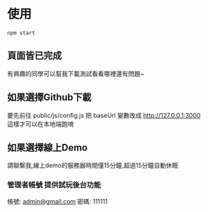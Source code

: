 # 使用
```
npm start
```

## 頁面皆已完成
有興趣的同學可以幫我下載測試看看哪裡還有問題~

## 如果選擇Github下載
要先前往 public/js/config.js 把 baseUrl 變數改成 http://127.0.0.1:3000
<br>
這樣才可以在本地端跑唷

## 如果選擇線上Demo
請聯繫我,線上demo的服務器時間僅15分鐘,超過15分鐘自動休眠

### 管理者帳號 提供試玩後台功能
帳號: admin@gmail.com
密碼: 111111